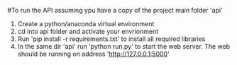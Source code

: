 #To run the API assuming ypu have a copy of the project main folder 'api'

1. Create a python/anaconda virtual environment
2. cd into api folder and activate your envrionment
3. Run 'pip install -r requirements.txt' to install all required libraries
4. In the same dir 'api' run 'python run.py' to start the web server. The web should be running on address 'http://127.0.0.1:5000' 
